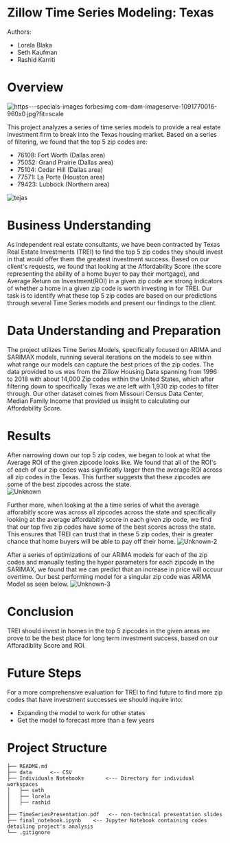 # Zillow Time Series Modeling: Texas 
Authors: 
- Lorela Blaka
- Seth Kaufman
- Rashid Karriti

# Overview
![https---specials-images forbesimg com-dam-imageserve-1091770016-960x0 jpg?fit=scale](https://user-images.githubusercontent.com/82670256/136472341-8f62454c-20bc-4df1-abc1-e6ab32aa90e9.jpeg)

This project analyzes a series of time series models to provide a real estate investment firm to break into the Texas housing market. Based on a series of filtering, we found that the top 5 zip codes are:  
- 76108: Fort Worth (Dallas area)
- 75052: Grand Prairie (Dallas area)
- 75104: Cedar Hill (Dallas area)
- 77571: La Porte (Houston area)
- 79423: Lubbock (Northern area)

![tejas](https://user-images.githubusercontent.com/82670256/136484300-b6cab662-0eef-4af2-8a60-f2b49a37fd69.PNG)

# Business Understanding
As independent real estate consultants, we have been contracted by Texas Real Estate Investments (TREI) to find the top 5 zip codes they should invest in that would offer them the greatest investment success. Based on our client's requests, we found that looking at the Affordability Score (the score representing the ability of a home buyer to pay their mortgage), and Average Return on Investment(ROI) in a given zip code are strong indicators of whether a home in a given zip code is worth investing in for TREI. Our task is to identify what these top 5 zip codes are based on our predictions through several Time Series models and present our findings to the client. 

# Data Understanding and Preparation
The project utilizes Time Series Models, specifically focused on ARIMA and SARIMAX models, running several iterations on the models to see within what range our models can capture the best prices of the zip codes. The data provided to us was from the Zillow Housing Data spanning from 1996 to 2018 with about 14,000 Zip codes within the United States, which after filtering down to specifically Texas we are left with 1,930 zip codes to filter through. Our other dataset comes from Missouri Census Data Center, Median Family Income that provided us insight to calculating our Affordability Score.

# Results
After narrowing down our top 5 zip codes, we began to look at what the Average ROI of the given zipcode looks like. We found that all of the ROI's of each of our zip codes was significatly larger then the average ROI across all zip codes in the Texas. This further suggests that these zipcodes are some of the best zipcodes across the state.   
![Unknown](https://user-images.githubusercontent.com/82670256/136482733-73546361-3a38-4675-a6fe-1b6012122bbd.png)
 
Further more, when looking at the a time series of what the average afforabitly score was across all zipcodes across the state and specifically looking at the average affordabitly score in each given zip code, we find that our top five zip codes have some of the best scores across the state. This ensures that TREI can trust that in these 5 zip codes, their is greater chance that home buyers will be able to pay off their home. 
![Unknown-2](https://user-images.githubusercontent.com/82670256/136482764-9d5a619f-b2af-4f79-b2fc-f56ea49e6259.png)

After a series of optimizations of our ARIMA models for each of the zip codes and manually testing the hyper parameters for each zipcode in the SARIMAX, we found that we can predict that an increase in price will occuur overtime. Our best performing model for a singular zip code was ARIMA Model as seen below. 
![Unknown-3](https://user-images.githubusercontent.com/82670256/136556683-f90816d1-0df4-45be-bd78-6b734e8f1935.png)

# Conclusion 
TREI should invest in homes in the top 5 zipcodes in the given areas we prove to be the best place for long term investment success, based on our Afforadiblity Score and ROI. 

# Future Steps
For a more comprehensive evaluation for TREI to find future to find more zip codes that have investment successes we should inquire into:
- Expanding the model to work for other states
- Get the model to forecast more than a few years

# Project Structure
  ```
├── README.md
├── data      <-- CSV 
├── Individuals Notebooks       <--- Directory for individual workspaces
│   ├── seth
│   ├── lorela
│   ├── rashid
│   
├── TimeSeriesPresentation.pdf   <-- non-technical presentation slides
├── final_notebook.ipynb    <-- Jupyter Notebook containing codes detailing project's analysis 
└── .gitignore
```
